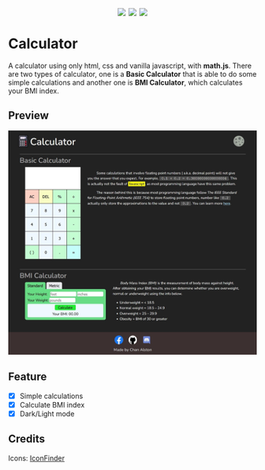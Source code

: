 <div align="center" style='display:flex; justify-content:center'>
  <img style='margin: 0 3px' src='https://img.shields.io/badge/html5-%23E34F26.svg?style=for-the-badge&logo=html5&logoColor=white' /> 
  <img style='margin: 0 3px' src='https://img.shields.io/badge/css3-%231572B6.svg?style=for-the-badge&logo=css3&logoColor=white' /> 
  <img style='margin: 0 3px' src='https://img.shields.io/badge/javascript-%23323330.svg?style=for-the-badge&logo=javascript&logoColor=%23F7DF1E' /> 
</div>

# Calculator

A calculator using only html, css and vanilla javascript, with **math.js**. There are two types of calculator, one is a **Basic Calculator** that is able to do some simple calculations and another one is **BMI Calculator**, which calculates your BMI index.

## Preview

<div align="center" style='display:flex; justify-content:center'>
  <a href='https://alstonchan.github.io/Calculator/'>
    <img src='./public/main-preview0.jpg' />
  </a>
</div>

## Feature

- [x] Simple calculations
- [x] Calculate BMI index
- [x] Dark/Light mode

## Credits

Icons: [IconFinder](https://www.iconfinder.com/)
